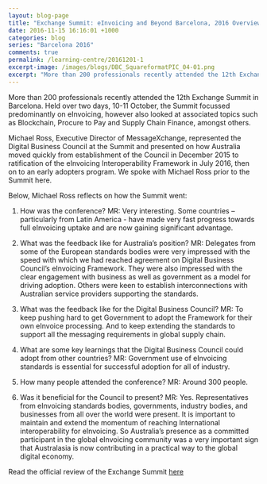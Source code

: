 ```yaml
---
layout: blog-page
title: "Exchange Summit: eInvoicing and Beyond Barcelona, 2016 Overview from Michael Ross of MessageXchange"
date: 2016-11-15 16:16:01 +1000
categories: blog
series: "Barcelona 2016"
comments: true
permalink: /learning-centre/20161201-1
excerpt-image: /images/blogs/DBC_SquareformatPIC_04-01.png
excerpt: "More than 200 professionals recently attended the 12th Exchange Summit in Barcelona. Held over two days, 10-11 October, the Summit focussed predominantly on eInvoicing, however also looked at associated topics such as Blockchain, Procure to Pay and Supply Chain Finance, amongst others."
---
```


More than 200 professionals recently attended the 12th Exchange Summit in Barcelona. Held over two days, 10-11 October, the Summit focussed predominantly on eInvoicing, however also looked at associated topics such as Blockchain, Procure to Pay and Supply Chain Finance, amongst others.

Michael Ross, Executive Director of MessageXchange, represented the Digital Business Council at the Summit and presented on how Australia moved quickly from establishment of the Council in December 2015 to ratification of the eInvoicing Interoperability Framework in July 2016, then on to an early adopters program. We spoke with Michael Ross prior to the Summit here.

Below, Michael Ross reflects on how the Summit went:

1. How was the conference?
MR: Very interesting. Some countries – particularly from Latin America - have made very fast progress towards full eInvoicing uptake and are now gaining significant advantage.

2. What was the feedback like for Australia’s position?
MR: Delegates from some of the European standards bodies were very impressed with the speed with which we had reached agreement on Digital Business Council’s eInvoicing Framework. They were also impressed with the clear engagement with business as well as government as a model for driving adoption. Others were keen to establish interconnections with Australian service providers supporting the standards.

3. What was the feedback like for the Digital Business Council?
MR: To keep pushing hard to get Government to adopt the Framework for their own eInvoice processing. And to keep extending the standards to support all the messaging requirements in global supply chain. 

4. What are some key learnings that the Digital Business Council could adopt from other countries?
MR: Government use of eInvoicing standards is essential for successful adoption for all of industry. 

5. How many people attended the conference?
MR: Around 300 people.

6. Was it beneficial for the Council to present?
MR: Yes. Representatives from eInvoicing standards bodies, governments, industry bodies, and businesses from all over the world were present. It is important to maintain and extend the momentum of reaching International interoperability for eInvoicing. So Australia’s presence as a committed participant in the global eInvoicing community was a very important sign that Australasia is now contributing in a practical way to the global digital economy.

Read the official review of the Exchange Summit [here](http://www.exchange-summit.com/review-exchange-summit-2016-barcelona)
